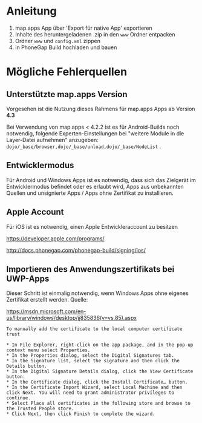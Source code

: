 # Anleitung
1. map.apps App über 'Export für native App' exportieren
2. Inhalte des heruntergeladenen .zip in den `www` Ordner entpacken
3. Ordner `www` und `config.xml` zippen
4. in PhoneGap Build hochladen und bauen

# Mögliche Fehlerquellen

## Unterstützte map.apps Version
Vorgesehen ist die Nutzung dieses Rahmens für map.apps Apps ab Version **4.3**

Bei Verwendung von map.apps < 4.2.2 ist es für Android-Builds noch notwendig, folgende Experten-Einstellungen bei "weitere Module in die Layer-Datei aufnehmen" anzugeben:
    	`dojo/_base/browser,dojo/_base/unload,dojo/_base/NodeList` .

## Entwicklermodus

Für Android und Windows Apps ist es notwendig, dass sich das Zielgerät im Entwicklermodus befindet oder es erlaubt wird, Apps aus unbekannten Quellen und unsignierte Apps / Apps ohne Zertifikat zu installieren.

## Apple Account
Für iOS ist es notwendig, einen Apple Entwickleraccount zu besitzen

https://developer.apple.com/programs/ 

http://docs.phonegap.com/phonegap-build/signing/ios/ 
## Importieren des Anwendungszertifikats bei UWP-Apps
Dieser Schritt ist einmalig notwendig, wenn Windows Apps ohne eigenes Zertifikat erstellt werden.
Quelle: 

https://msdn.microsoft.com/en-us/library/windows/desktop/jj835836(v=vs.85).aspx

```
To manually add the certificate to the local computer certificate trust

* In File Explorer, right-click on the app package, and in the pop-up context menu select Properties.
* In the Properties dialog, select the Digital Signatures tab.
* In the Signature list, select the signature and then click the Details button.
* In the Digital Signature Details dialog, click the View Certificate button.
* In the Certificate dialog, click the Install Certificate… button.
* In the Certificate Import Wizard, select Local Machine and then click Next. You will need to grant administrator privileges to continue.
* Select Place all certificates in the following store and browse to the Trusted People store.
* Click Next, then click Finish to complete the wizard.
```

